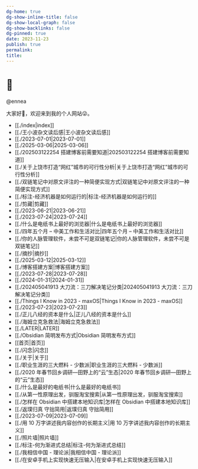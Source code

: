 ```yaml
---
dg-home: true
dg-show-inline-title: false
dg-show-local-graph: false
dg-show-backlinks: false
dg-pinned: true
date: 2023-11-23
publish: true
permalink: 
title: 
---
```

# 🌲  
  
@ennea  
  
大家好👋，欢迎来到我的个人网站😜。  
  
- [[./index|index]]  
- [[./王小波杂文读后感|王小波杂文读后感]]  
- [[./2023-07-01|2023-07-01]]  
- [[./2025-03-06|2025-03-06]]  
- [[./202503122254 搭建博客前需要知道|202503122254 搭建博客前需要知道]]  
- [[./关于上饶市打造“网红”城市的可行性分析|关于上饶市打造“网红”城市的可行性分析]]  
- [[./双链笔记中对原文评注的一种简便实现方式|双链笔记中对原文评注的一种简便实现方式]]  
- [[./标注-经济机器是如何运行的|标注-经济机器是如何运行的]]  
- [[./剪藏|剪藏]]  
- [[./2023-06-21|2023-06-21]]  
- [[./2023-07-24|2023-07-24]]  
- [[./什么是电纸书上最好的浏览器|什么是电纸书上最好的浏览器]]  
- [[./四年五个月 – 中美工作和生活对比|四年五个月 – 中美工作和生活对比]]  
- [[./你的人脉管理软件，未尝不可是双链笔记|你的人脉管理软件，未尝不可是双链笔记]]  
- [[./摘抄|摘抄]]  
- [[./2025-03-12|2025-03-12]]  
- [[./博客搭建方案|博客搭建方案]]  
- [[./2023-07-28|2023-07-28]]  
- [[./2024-01-31|2024-01-31]]  
- [[./202405041913 大刀流：三刀解决笔记分类|202405041913 大刀流：三刀解决笔记分类]]  
- [[./Things I Know in 2023 - maxOS|Things I Know in 2023 - maxOS]]  
- [[./2023-07-23|2023-07-23]]  
- [[./正儿八经的资本是什么|正儿八经的资本是什么]]  
- [[./海姆立克急救法|海姆立克急救法]]  
- [[./LATER|LATER]]  
- [[./Obsidian 简明发布方式|Obsidian 简明发布方式]]  
- [[首页|首页]]  
- [[./闪念|闪念]]  
- [[./关于|关于]]  
- [[./职业生涯的三大燃料 - 少数派|职业生涯的三大燃料 - 少数派]]  
- [[./2020 年春节回乡调研—田野上的“云”生态|2020 年春节回乡调研—田野上的“云”生态]]  
- [[./什么是最好的电纸书|什么是最好的电纸书]]  
- [[./从第一性原理出发，驯服淘宝搜索|从第一性原理出发，驯服淘宝搜索]]  
- [[./怎样在 Obsidian 中搭建本地知识库|怎样在 Obsidian 中搭建本地知识库]]  
- [[./返璞归真 守拙简用|返璞归真 守拙简用]]  
- [[./2023-07-09|2023-07-09]]  
- [[./用 10 万字讲述我内容创作的长期主义|用 10 万字讲述我内容创作的长期主义]]  
- [[./照片墙|照片墙]]  
- [[./标注-何为渐进式总结|标注-何为渐进式总结]]  
- [[./我相信中国 - 理论派|我相信中国 - 理论派]]  
- [[./在安卓手机上实现快速无压输入|在安卓手机上实现快速无压输入]]  
  
